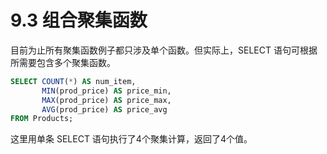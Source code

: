 # 9.3 组合聚集函数
目前为止所有聚集函数例子都只涉及单个函数。但实际上，SELECT 语句可根据所需要包含多个聚集函数。
```sql
SELECT COUNT(*) AS num_item,
	   MIN(prod_price) AS price_min,
	   MAX(prod_price) AS price_max,
	   AVG(prod_price) AS price_avg
FROM Products;
```
这里用单条 SELECT 语句执行了4个聚集计算，返回了4个值。